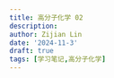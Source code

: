 ```yaml
---
title: 高分子化学 02
description: 
author: Zijian Lin
date: '2024-11-3'
draft: true
tags: [学习笔记,高分子化学] 
---
```

